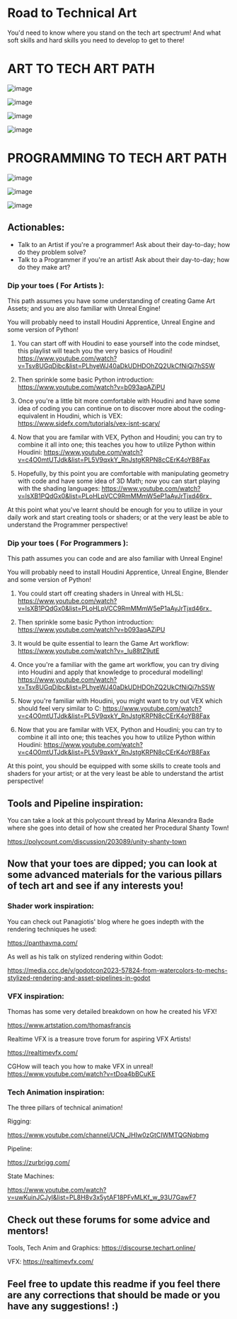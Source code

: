 # Road to Technical Art
You'd need to know where you stand on the tech art spectrum!
And what soft skills and hard skills you need to develop to get to there!

# ART TO TECH ART PATH
![image](https://github.com/tov952/TECH-ART-PATH/assets/59757164/7c5ff18b-cc82-4648-8705-ce016925b0e3)

![image](https://github.com/tov952/TECH-ART-PATH/assets/59757164/8d95fe44-0ac6-4033-9232-703c0082292f)

![image](https://github.com/tov952/TECH-ART-PATH/assets/59757164/6fe6648e-c0dd-4b1e-af71-0921c5dc4f99)

![image](https://github.com/tov952/TECH-ART-PATH/assets/59757164/449feae3-c74a-4bee-8343-185460f8900d)



# PROGRAMMING TO TECH ART PATH
![image](https://github.com/tov952/TECH-ART-PATH/assets/59757164/11e56a1a-b9de-4790-acf6-63db357155e6)

![image](https://github.com/tov952/TECH-ART-PATH/assets/59757164/527eb8f2-325f-4a42-95d3-a5e8acb5ef2f)

![image](https://github.com/tov952/TECH-ART-PATH/assets/59757164/657f0b33-0fb8-4b0c-9910-71a4ee08659f)



## Actionables:
- Talk to an Artist if you're a programmer!  Ask about their day-to-day; how do they problem solve?
- Talk to a Programmer if you're an artist! Ask about their day-to-day; how do they make art?

### Dip your toes ( For Artists ):
This path assumes you have some understanding of creating Game Art Assets; and you are also familiar with Unreal Engine!

You will probably need to install Houdini Apprentice, Unreal Engine and some version of Python!


1. You can start off with Houdini to ease yourself into the code mindset, this playlist will teach you the very basics of Houdini! https://www.youtube.com/watch?v=Tsv8UGqDibc&list=PLhyeWJ40aDkUDHDOhZQ2UkCfNiQj7hS5W

2. Then sprinkle some basic Python introduction:  https://www.youtube.com/watch?v=b093aqAZiPU

4. Once you're a little bit more comfortable with Houdini and have some idea of coding you can continue on to discover more about the coding-equivalent in Houdini, which is VEX:  https://www.sidefx.com/tutorials/vex-isnt-scary/

4. Now that you are familar with VEX, Python and Houdini; you can try to combine it all into one; this teaches you how to utilize Python within Houdini:  https://www.youtube.com/watch?v=c4O0mtUTJdk&list=PL5V9qxkY_RnJstgKRPN8cCErK4oYB8Fax

5. Hopefully, by this point you are comfortable with manipulating geometry with code and have some idea of 3D Math; now you can start playing with the shading languages:  https://www.youtube.com/watch?v=lsXB1PQdGx0&list=PLoHLpVCC9RmMMmW5eP1aAyJrTjxd46rx_

At this point what you've learnt should be enough for you to utilize in your daily work and start creating tools or shaders; or at the very least be able to understand the Programmer perspective!

### Dip your toes ( For Programmers ):
This path assumes you can code and are also familiar with Unreal Engine!

You will probably need to install Houdini Apprentice, Unreal Engine, Blender and some version of Python!

1. You could start off creating shaders in Unreal with HLSL: https://www.youtube.com/watch?v=lsXB1PQdGx0&list=PLoHLpVCC9RmMMmW5eP1aAyJrTjxd46rx_

2. Then sprinkle some basic Python introduction:  https://www.youtube.com/watch?v=b093aqAZiPU

3. It would be quite essential to learn the Game Art workflow: https://www.youtube.com/watch?v=_Iu88tZ9utE

4. Once you're a familiar with the game art workflow, you can try diving into Houdini and apply that knowledge to procedural modelling! https://www.youtube.com/watch?v=Tsv8UGqDibc&list=PLhyeWJ40aDkUDHDOhZQ2UkCfNiQj7hS5W

5. Now you're familiar with Houdini, you might want to try out VEX which should feel very similar to C:  https://www.youtube.com/watch?v=c4O0mtUTJdk&list=PL5V9qxkY_RnJstgKRPN8cCErK4oYB8Fax

6. Now that you are familar with VEX, Python and Houdini; you can try to combine it all into one; this teaches you how to utilize Python within Houdini:  https://www.youtube.com/watch?v=c4O0mtUTJdk&list=PL5V9qxkY_RnJstgKRPN8cCErK4oYB8Fax

At this point, you should be equipped with some skills to create tools and shaders for your artist; or at the very least be able to understand the artist perspective!

## Tools and Pipeline inspiration:
You can take a look at this polycount thread by Marina Alexandra Bade where she goes into detail of how she created her Procedural Shanty Town!

https://polycount.com/discussion/203089/unity-shanty-town


## Now that your toes are dipped; you can look at some advanced materials for the various pillars of tech art and see if any interests you!

### Shader work inspiration:
You can check out Panagiotis' blog where he goes indepth with the rendering techniques he used:

https://panthavma.com/

As well as his talk on stylized rendering within Godot: 

https://media.ccc.de/v/godotcon2023-57824-from-watercolors-to-mechs-stylized-rendering-and-asset-pipelines-in-godot

### VFX inspiration: 
Thomas has some very detailed breakdown on how he created his VFX! 

https://www.artstation.com/thomasfrancis

Realtime VFX is a treasure trove forum for aspiring VFX Artists! 

https://realtimevfx.com/

CGHow will teach you how to make VFX in unreal!
https://www.youtube.com/watch?v=tDoa4bBCuKE

### Tech Animation inspiration:

The three pillars of technical animation!

Rigging:

https://www.youtube.com/channel/UCN_JHIw0zGtCIWMTQGNqbmg

Pipeline:

https://zurbrigg.com/

State Machines:

https://www.youtube.com/watch?v=uwKuinJCJyI&list=PL8H8v3x5ytAF18PFvMLKf_w_93U7GawF7

## Check out these forums for some advice and mentors! 

Tools, Tech Anim and Graphics:
https://discourse.techart.online/

VFX:
https://realtimevfx.com/

## Feel free to update this readme if you feel there are any corrections that should be made or you have any suggestions! :)




